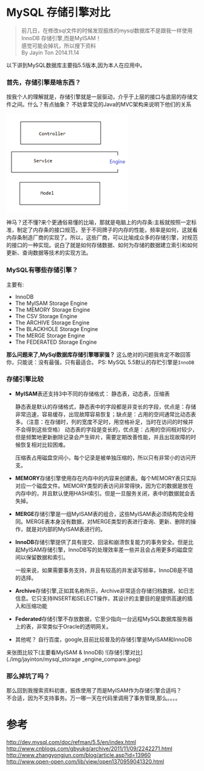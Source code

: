 MySQL 存储引擎对比
===
>前几日，在修改sql文件的时候发现振炼的mysql数据库不是跟我一样使用InnoDB 存储引擎,而是MyISAM！  
>感觉可能会掉坑，所以搜下资料  
> By Jayin Ton
> 2014.11.14

以下讲到MySQL数据库主要指5.5版本,因为本人在应用中。

### 首先，存储引擎是啥东西？
按我个人的理解就是，存储引擎就是一层驱动，介乎于上层的接口与底层的存储文件之间。什么？有点抽象？
不妨拿常见的Java的MVC架构来说明下他们的关系

![MVC](./img/jayinton/java_mvc.png)

神马？还不懂?来个更通俗易懂的比喻，那就是电脑上的内存条:主板就按照一定标准，制定了内存条的接口规范，至于不同牌子的内存的性能，频率是如何，这就看内存条制造厂商的实现了。所以，这些厂商，可以比喻成众多的存储引擎，对规范的接口的一种实现。说白了就是如何存储数据、如何为存储的数据建立索引和如何更新、查询数据等技术的实现方法。


### MySQL有哪些存储引擎？
主要有:  
* InnoDB 
* The MyISAM Storage Engine    
* The MEMORY Storage Engine   
* The CSV Storage Engine         
* The ARCHIVE Storage Engine   
* The BLACKHOLE Storage Engine  
* The MERGE Storage Engine      
* The FEDERATED Storage Engine     

**那么问题来了,MySql数据库存储引擎哪家强？**
这么绝对的问题我肯定不敢回答你，只能说：没有最强，只有最适合。
PS: MySQL 5.5默认的存贮引擎是`InnoDB` 


### 存储引擎比较

* **MyISAM**表还支持3中不同的存储格式： 静态表，动态表，压缩表 

    静态表是默认的存储格式，静态表中的字段都是非变长的字段，优点是：存储非常迅速，容易缓存，出现故障容易恢复；缺点是：占用的空间通常比动态表多。（注意：在存储时，列的宽度不足时，用空格补足，当时在访问的时候并不会得到这些空格） 
动态表的字段是变长的，优点是：占用的空间相对较少，但是频繁地更新删除记录会产生碎片，需要定期改善性能，并且出现故障的时候恢复相对比较困难。 

    压缩表占用磁盘空间小，每个记录是被单独压缩的，所以只有非常小的访问开支。 


* **MEMORY**存储引擎使用存在内存中的内容来创建表。每个MEMORY表只实际对应一个磁盘文件。MEMORY类型的表访问非常得快，因为它的数据是放在内存中的，并且默认使用HASH索引。但是一旦服务关闭，表中的数据就会丢失掉。 

* **MERGE**存储引擎是一组MyISAM表的组合，这些MyISAM表必须结构完全相同。MERGE表本身没有数据，对MERGE类型的表进行查询、更新、删除的操作，就是对内部的MyISAM表进行的。


* **InnoDB**存储引擎提供了具有提交、回滚和崩溃恢复能力的事务安全。但是比起MyISAM存储引擎，InnoDB写的处理效率差一些并且会占用更多的磁盘空间以保留数据和索引。 
    
    一般来说，如果需要事务支持，并且有较高的并发读写频率，InnoDB是不错的选择。


* **Archive**存储引擎,正如其名称所示，Archive非常适合存储归档数据，如日志信息。它只支持INSERT和SELECT操作，其设计的主要目的是提供高速的插入和压缩功能


* **Federated**存储引擎不存放数据，它至少指向一台远程MySQL数据库服务器上的表，非常类似于Oracle的透明网关。


* 其他呢？ 自行百度，google,目前比较普及的存储引擎是MyISAM和InnoDB

来张图比较下(主要看MyISAM & InnoDB)
![存储引擎对比](./img/jayinton/mysql_storage _engine_compare.jpeg)


### 那么掉坑了吗？
那么回到我搜索资料初衷，振炼使用了而是MyISAM作为存储引擎合适吗？  
不合适，因为不支持事务。万一哪一天在代码里调用了事务管理,那么。。。。


参考
===
http://dev.mysql.com/doc/refman/5.5/en/index.html 
http://www.cnblogs.com/gbyukg/archive/2011/11/09/2242271.html  
http://www.zhangyongjun.com/blog/article.asp?id=13960  
http://www.open-open.com/lib/view/open1370959041320.html






